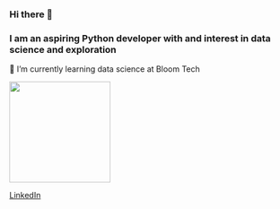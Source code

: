 ### Hi there 👋
### I am an aspiring Python developer with and interest in data science and exploration

:floppy_disk: I’m currently learning data science at Bloom Tech

<a href="https://github.com/AVS1508">
  <img height="180em" src="https://github-readme-stats.vercel.app/api?username=LynnerKevin&theme=buefy&show_icons=true" />
</a>

[LinkedIn](https://www.linkedin.com/in/kevin-lynner-713234141/)

<!--
**LynnerKevin/LynnerKevin** is a ✨ _special_ ✨ repository because its `README.md` (this file) appears on your GitHub profile.

Here are some ideas to get you started:

- 🔭 I’m currently working on ...
- 🌱 I’m currently learning ...
- 👯 I’m looking to collaborate on ...
- 🤔 I’m looking for help with ...
- 💬 Ask me about ...
- 📫 How to reach me: ...
- 😄 Pronouns: ...
- ⚡ Fun fact: ...
-->
